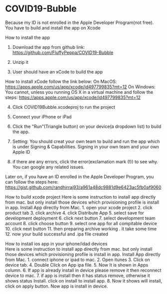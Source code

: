 # COVID19-Bubble
Because my ID is not enrolled in the Apple Developer Program(not free). 
You have to build and install the app on Xcode

How to install the app
1. Download the app from github link:
https://github.com/FluffyPeppa/COVID19-Bubble

2. Unzip it

3. User should have an xCode to build the app

How to install xCode follow the link below:
On MacOS: https://apps.apple.com/us/app/xcode/id497799835?mt=12
On Windows: You cannot, unless you running OS X in a virtual machine and follow the steps: https://apps.apple.com/us/app/xcode/id497799835?mt=12

4. Click COVID19Bubble.xcodeproj to run the project

5. Connect your iPhone or iPad

6. Click the "Run"(Triangle button) on your device(a dropdown list)  to build the app.

7.  Setting: You should creat your own team to build and run the app which is under Signing & Capabilities.
Signing in your own team and your own Apple ID

8. if there are any errors, click the error(exclamation mark (!)) to see why.  You can google any related issues. 



Later on, if you have an ID enrolled in the Apple Developer Program, you can follow the steps here: https://gist.github.com/randhirraj93/a961a48dc9881d9e6423ac5fb0af9060

How to build  xcode project
Here is some instruction to install app directly from mac. but only install those devices which provisioning profile is install in app.
Install App directly from Mac.
      1. open  your xcode project
      2. click product tab
      3. click archive
      4. click Distribute App
      5. select save  for development deployment
      6. click next button
      7. select development team account
      8. click choose button
      9. select one app for all compitable device
      10. click next button
      11.  then preparing archive working . it take some time 
      12. now your build successful and .ipa file created
      
How to install  ios app in your iphone/idad devices      
Here is some instruction to install app directly from mac. but only install those devices which provisioning profile is install in app.
Install App directly from Mac. 
        1. connect iphone or ipad to mac. 
        2. Open itunes 
        3. Click on device tab. 
        4. Double Click on App ipa file. 
        5. Now It is shown in Apps column. 
        6. If app is already install in device please remove it then reconnect device to mac. 
        7. if app is install then it has status remove, otherwise it shows status Install. click on install to install app. 
        8. Now it shows will install, click on apply button. Now app is install in device.
